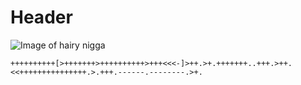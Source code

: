 # Header

![Image of hairy nigga](http://niggers.basedest.site/hairy-nigga.jpeg)

```brainfuck
++++++++++[>+++++++>++++++++++>+++<<<-]>++.>+.+++++++..+++.>++.<<+++++++++++++++.>.+++.------.--------.>+.
```
